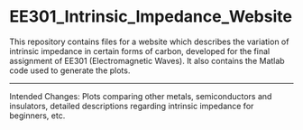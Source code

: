 # EE301_Intrinsic_Impedance_Website

This repository contains files for a website which describes the variation of intrinsic impedance in certain forms of carbon, developed for the final assignment of EE301 (Electromagnetic Waves). It also contains the Matlab code used to generate the plots.
***
Intended Changes: Plots comparing other metals, semiconductors and insulators, detailed descriptions regarding intrinsic impedance for beginners, etc.